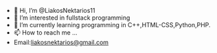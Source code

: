 - 👋 Hi, I’m @LiakosNektarios11
- 👀 I’m interested in fullstack programming
- 🌱 I’m currently learning programming in C++,HTML-CSS,Python,PHP.
- 📫 How to reach me ...
- Email:liakosnektarios@gmail.com

<!---
LiakosNektarios11/LiakosNektarios11 is a ✨ special ✨ repository because its `README.md` (this file) appears on your GitHub profile.
You can click the Preview link to take a look at your changes.
--->
